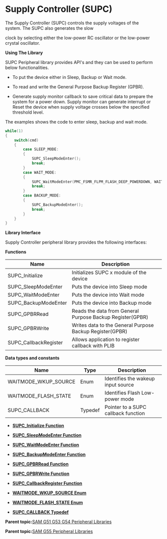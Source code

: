 # Supply Controller \(SUPC\)

The Supply Controller \(SUPC\) controls the supply voltages of the<br />system. The SUPC also generates the slow

clock by selecting either the low-power RC oscillator or the low-power<br />crystal oscillator.

**Using The Library**

SUPC Peripheral library provides API's and they can be used to perform<br />below functionalities.

-   To put the device either in Sleep, Backup or Wait mode.

-   To read and write the General Purpose Backup Register \(GPBR\).

-   Generate supply monitor callback to save critical data to prepare the system for a power down. Supply monitor can generate interrupt or Reset the device when supply voltage crosses below the specified threshold level.


The examples shows the code to enter sleep, backup and wait mode.

```c
while(1)
{
    switch(cmd)
    {
        case SLEEP_MODE:
        {
            SUPC_SleepModeEnter();
            break;
        }
        case WAIT_MODE:
        {
            SUPC_WaitModeEnter(PMC_FSMR_FLPM_FLASH_DEEP_POWERDOWN, WAITMODE_WKUP_WKUP7);
            break;
        }
        case BACKUP_MODE:
        {
            SUPC_BackupModeEnter();
            break;
        }
    }
}

```

**Library Interface**

Supply Controller peripheral library provides the following interfaces:

**Functions**

|Name|Description|
|----|-----------|
|SUPC\_Initialize|Initializes SUPC x module of the device|
|SUPC\_SleepModeEnter|Puts the device into Sleep mode|
|SUPC\_WaitModeEnter|Puts the device into Wait mode|
|SUPC\_BackupModeEnter|Puts the device into Backup mode|
|SUPC\_GPBRRead|Reads the data from General Purpose Backup Register\(GPBR\)|
|SUPC\_GPBRWrite|Writes data to the General Purpose Backup Register\(GPBR\)|
|SUPC\_CallbackRegister|Allows application to register callback with PLIB|

**Data types and constants**

|Name|Type|Description|
|----|----|-----------|
|WAITMODE\_WKUP\_SOURCE|Enum|Identifies the wakeup input source|
|WAITMODE\_FLASH\_STATE|Enum|Identifies Flash Low-power mode|
|SUPC\_CALLBACK|Typedef|Pointer to a SUPC callback function|

-   **[SUPC\_Initialize Function](GUID-D18356A1-3487-41FC-A6AA-5E425483A02C.md)**  

-   **[SUPC\_SleepModeEnter Function](GUID-288D82EB-F988-42B3-99DF-4E530D969731.md)**  

-   **[SUPC\_WaitModeEnter Function](GUID-EC8B2ACF-DA5F-4FC6-864F-19C696FFF5B2.md)**  

-   **[SUPC\_BackupModeEnter Function](GUID-B383B5E5-3D03-4190-AF66-703057BE29CD.md)**  

-   **[SUPC\_GPBRRead Function](GUID-20AC2BE9-89F9-4C9B-B1EB-7C923F89A04D.md)**  

-   **[SUPC\_GPBRWrite Function](GUID-77939506-0428-487A-812F-15C69EAA48A2.md)**  

-   **[SUPC\_CallbackRegister Function](GUID-9DDB551B-8196-4BD4-8E80-9F9FD071D4A1.md)**  

-   **[WAITMODE\_WKUP\_SOURCE Enum](GUID-208FE735-BC79-4BBF-9B42-F2C7C2CEE474.md)**  

-   **[WAITMODE\_FLASH\_STATE Enum](GUID-D8F21CB2-0A33-4787-B572-4726987AC700.md)**  

-   **[SUPC\_CALLBACK Typedef](GUID-4EE9E59D-17BD-485D-8EEA-8B7B0827BAE2.md)**  


**Parent topic:**[SAM G51 G53 G54 Peripheral Libraries](GUID-E97B8116-033B-411A-925B-E8E6252A1E15.md)

**Parent topic:**[SAM G55 Peripheral Libraries](GUID-E3F1DCC4-CB31-4302-A60B-D2833C5CAD18.md)

